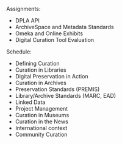 Assignments:

* DPLA API
* ArchiveSpace and Metadata Standards
* Omeka and Online Exhibits
* Digital Curation Tool Evaluation

Schedule:

* Defining Curation
* Curation in Libraries
* Digital Preservation in Action
* Curation in Archives
* Preservation Standards (PREMIS)
* Library/Archive Standards (MARC, EAD)
* Linked Data
* Project Management
* Curation in Museums
* Curation in the News
* International context
* Community Curation

